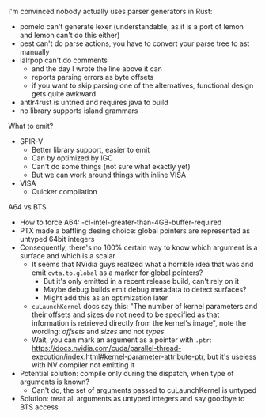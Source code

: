 I'm convinced nobody actually uses parser generators in Rust:
* pomelo can't generate lexer (understandable, as it is a port of lemon and lemon can't do this either)
* pest can't do parse actions, you have to convert your parse tree to ast manually
* lalrpop can't do comments
    * and the day I wrote the line above it can
    * reports parsing errors as byte offsets
    * if you want to skip parsing one of the alternatives, functional design gets quite awkward
* antlr4rust is untried and requires java to build
* no library supports island grammars

What to emit?
* SPIR-V
    * Better library support, easier to emit
    * Can by optimized by IGC
    * Can't do some things (not sure what exactly yet)
    * But we can work around things with inline VISA
* VISA
    * Quicker compilation

A64 vs BTS
* How to force A64: -cl-intel-greater-than-4GB-buffer-required
* PTX made a baffling desing choice: global pointers are represented as untyped 64bit integers
* Consequently, there's no 100% certain way to know which argument is a surface and which is a scalar
    * It seems that NVidia guys realized what a horrible idea that was and emit `cvta.to.global` as a marker for global pointers?
        * But it's only emitted in a recent release build, can't rely on it
        * Maybe debug builds emit debug metadata to detect surfaces?
        * Might add this as an optimization later
    * `cuLaunchKernel` docs say this: "The number of kernel parameters and their offsets and sizes do not need to be specified as that information is retrieved directly from the kernel's image", note the wording: _offsets_ and _sizes_ and not _types_
    * Wait, you can mark an argument as a pointer with `.ptr`: https://docs.nvidia.com/cuda/parallel-thread-execution/index.html#kernel-parameter-attribute-ptr, but it's useless with NV compiler  not emitting it
* Potential solution: compile only during the dispatch, when type of arguments is known?
    * Can't do, the set of arguments passed to cuLaunchKernel is untyped
* Solution: treat all arguments as untyped integers and say goodbye to BTS access
